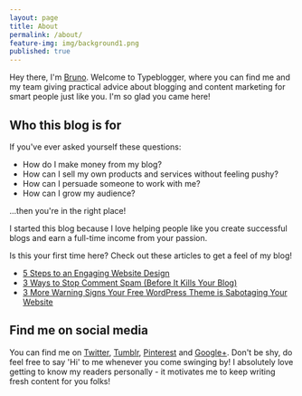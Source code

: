 ```yaml
---
layout: page
title: About
permalink: /about/
feature-img: img/background1.png
published: true
---
```


Hey there, I'm [Bruno](http://twitter.com/brunotandev). Welcome to Typeblogger, where you can find me and my team giving practical advice about blogging and content marketing for smart people just like you. I'm so glad you came here!



## Who this blog is for

If you've ever asked yourself these questions:


* How do I make money from my blog?
* How can I sell my own products and services without feeling pushy?
* How can I persuade someone to work with me?
* How can I grow my audience?

...then you're in the right place! 

I started this blog because I love helping people like you create successful blogs and earn a full-time income from your passion.

Is this your first time here? Check out these articles to get a feel of my blog!

* [5 Steps to an Engaging Website Design](https://typeblogger.github.io/2016/06/01/engaging-website-design/)
* [3 Ways to Stop Comment Spam (Before It Kills Your Blog)](https://typeblogger.github.io/2016/05/30/stop-comment-spam/)
* [3 More Warning Signs Your Free WordPress Theme is Sabotaging Your Website](https://typeblogger.github.io/2016/06/02/free-wordpress-themes/)

## Find me on social media

You can find me on [Twitter](http://twitter.com/brunotandev), [Tumblr](http://brunotandev.tumblr.com), [Pinterest](http://pinterest.com) and [Google+](https://plus.google.com/105286767710255268585). Don't be shy, do feel free to say 'Hi' to me whenever you come swinging by! I absolutely love getting to know my readers personally - it motivates me to keep writing fresh content for you folks!
